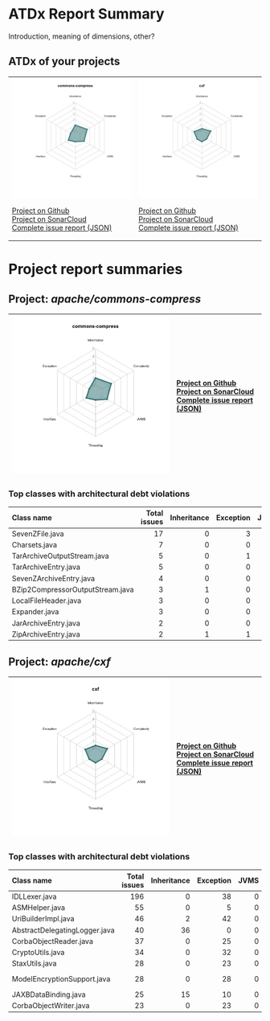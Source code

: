 
# ATDx Report Summary

Introduction, meaning of dimensions, other?

## ATDx of your projects
|||
|-|-|
|<img src="https://github.com/robertoverdecchia/ATDx_report_sandbox/blob/master/plots/commons-compress.jpg"/> <p style="text-align:left">[Project on Github](https://github.com/apache/commons-compress) <br> [Project on SonarCloud ](https://sonarcloud.io/dashboard?id=commons-compress) <br> [Complete issue report (JSON)](https://github.com/robertoverdecchia/ATDx_report_sandbox/blob/master/jsons/commons-compress.json)</p>|<img src="https://github.com/robertoverdecchia/ATDx_report_sandbox/blob/master/plots/cxf.jpg"/> <p style="text-align:left">[Project on Github](https://github.com/apache/cxf) <br> [Project on SonarCloud ](https://sonarcloud.io/dashboard?id=cxf) <br> [Complete issue report (JSON)](https://github.com/robertoverdecchia/ATDx_report_sandbox/blob/master/jsons/cxf.json)</p>
# Project report summaries
## Project: _apache/commons-compress_
|<img src="https://github.com/robertoverdecchia/ATDx_report_sandbox/blob/master/plots/commons-compress.jpg"/>|<p style="text-align:left">[Project on Github](https://github.com/apache/commons-compress) <br> [Project on SonarCloud ](https://sonarcloud.io/dashboard?id=commons-compress) <br> [Complete issue report (JSON)](https://github.com/robertoverdecchia/ATDx_report_sandbox/blob/master/jsons/commons-compress.json)</p>
|-|-|
### Top classes with architectural debt violations
| Class name                       |   Total issues |   Inheritance |   Exception |   JVMS |   Interface |   Threading |   Complexity | Fully qualified name                                                                         |
|:---------------------------------|---------------:|--------------:|------------:|-------:|------------:|------------:|-------------:|:---------------------------------------------------------------------------------------------|
| SevenZFile.java                  |             17 |             0 |           3 |      0 |           3 |           0 |           11 | src/main/java/org/apache/commons/compress/archivers/sevenz/SevenZFile.java                   |
| Charsets.java                    |              7 |             0 |           0 |      0 |           7 |           0 |            0 | src/main/java/org/apache/commons/compress/utils/Charsets.java                                |
| TarArchiveOutputStream.java      |              5 |             0 |           1 |      0 |           4 |           0 |            0 | src/main/java/org/apache/commons/compress/archivers/tar/TarArchiveOutputStream.java          |
| TarArchiveEntry.java             |              5 |             0 |           0 |      0 |           2 |           0 |            3 | src/main/java/org/apache/commons/compress/archivers/tar/TarArchiveEntry.java                 |
| SevenZArchiveEntry.java          |              4 |             0 |           0 |      0 |           4 |           0 |            0 | src/main/java/org/apache/commons/compress/archivers/sevenz/SevenZArchiveEntry.java           |
| BZip2CompressorOutputStream.java |              3 |             1 |           0 |      0 |           0 |           0 |            2 | src/main/java/org/apache/commons/compress/compressors/bzip2/BZip2CompressorOutputStream.java |
| LocalFileHeader.java             |              3 |             0 |           0 |      0 |           3 |           0 |            0 | src/main/java/org/apache/commons/compress/archivers/arj/LocalFileHeader.java                 |
| Expander.java                    |              3 |             0 |           0 |      0 |           3 |           0 |            0 | src/main/java/org/apache/commons/compress/archivers/examples/Expander.java                   |
| JarArchiveEntry.java             |              2 |             0 |           0 |      0 |           2 |           0 |            0 | src/main/java/org/apache/commons/compress/archivers/jar/JarArchiveEntry.java                 |
| ZipArchiveEntry.java             |              2 |             1 |           1 |      0 |           0 |           0 |            0 | src/main/java/org/apache/commons/compress/archivers/zip/ZipArchiveEntry.java                 |

## Project: _apache/cxf_
|<img src="https://github.com/robertoverdecchia/ATDx_report_sandbox/blob/master/plots/cxf.jpg"/>|<p style="text-align:left">[Project on Github](https://github.com/apache/cxf) <br> [Project on SonarCloud ](https://sonarcloud.io/dashboard?id=cxf) <br> [Complete issue report (JSON)](https://github.com/robertoverdecchia/ATDx_report_sandbox/blob/master/jsons/cxf.json)</p>
|-|-|
### Top classes with architectural debt violations
| Class name                    |   Total issues |   Inheritance |   Exception |   JVMS |   Interface |   Threading |   Complexity | Fully qualified name                                                                                                        |
|:------------------------------|---------------:|--------------:|------------:|-------:|------------:|------------:|-------------:|:----------------------------------------------------------------------------------------------------------------------------|
| IDLLexer.java                 |            196 |             0 |          38 |      0 |           0 |           0 |          158 | tools/corba/src/main/generated/org/apache/cxf/tools/corba/processors/idl/IDLLexer.java                                      |
| ASMHelper.java                |             55 |             0 |           5 |      0 |          50 |           0 |            0 | core/src/main/java/org/apache/cxf/common/util/ASMHelper.java                                                                |
| UriBuilderImpl.java           |             46 |             2 |          42 |      0 |           2 |           0 |            0 | rt/frontend/jaxrs/src/main/java/org/apache/cxf/jaxrs/impl/UriBuilderImpl.java                                               |
| AbstractDelegatingLogger.java |             40 |            36 |           0 |      0 |           4 |           0 |            0 | core/src/main/java/org/apache/cxf/common/logging/AbstractDelegatingLogger.java                                              |
| CorbaObjectReader.java        |             37 |             0 |          25 |      0 |           0 |           0 |           12 | rt/bindings/corba/src/main/java/org/apache/cxf/binding/corba/runtime/CorbaObjectReader.java                                 |
| CryptoUtils.java              |             34 |             0 |          32 |      0 |           2 |           0 |            0 | rt/security/src/main/java/org/apache/cxf/rt/security/crypto/CryptoUtils.java                                                |
| StaxUtils.java                |             28 |             0 |          23 |      0 |           1 |           0 |            4 | core/src/main/java/org/apache/cxf/staxutils/StaxUtils.java                                                                  |
| ModelEncryptionSupport.java   |             28 |             0 |          28 |      0 |           0 |           0 |            0 | rt/rs/security/oauth-parent/oauth2/src/main/java/org/apache/cxf/rs/security/oauth2/utils/crypto/ModelEncryptionSupport.java |
| JAXBDataBinding.java          |             25 |            15 |          10 |      0 |           0 |           0 |            0 | tools/wsdlto/databinding/jaxb/src/main/java/org/apache/cxf/tools/wsdlto/databinding/jaxb/JAXBDataBinding.java               |
| CorbaObjectWriter.java        |             23 |             0 |          23 |      0 |           0 |           0 |            0 | rt/bindings/corba/src/main/java/org/apache/cxf/binding/corba/runtime/CorbaObjectWriter.java                                 |

